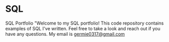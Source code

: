 # SQL
SQL Portfolio
"Welcome to my SQL portfolio! This code repository contains examples of SQL I've written. Feel free to take a look and reach out if you have any questions. My email is germie0317@gmail.com
